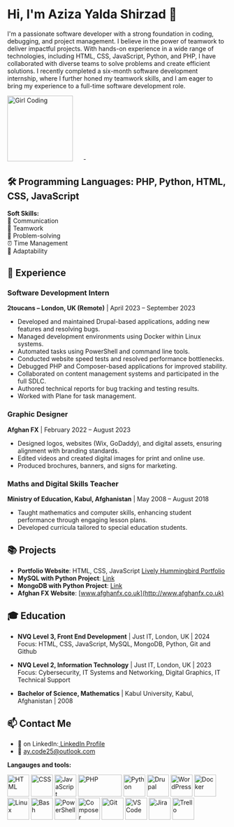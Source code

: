 # Hi, I'm Aziza Yalda Shirzad 👋
<div style="dispay: inlin-block;">
  <p>I'm a passionate software developer with a strong foundation in coding, debugging, and project management. I believe in the power of teamwork to deliver impactful projects. With hands-on experience in a wide range of technologies, including HTML, CSS, JavaScript, Python, and PHP, I have collaborated with diverse teams to solve problems and create efficient solutions. I recently completed a six-month software development internship, where I further honed my teamwork skills, and I am eager to bring my experience to a full-time software development role.</p>



  <img src="https://media.giphy.com/media/LMcB8XospGZO8UQq87/giphy.gif" alt="Girl Coding" width="150" height="150" style="margin-right: 20px;"/>
-


## 🛠  **Programming Languages:** PHP, Python, HTML, CSS, JavaScript
<p><strong>Soft Skills:</strong>  <br>💬 Communication <br>🤝 Teamwork <br>🧠 Problem-solving <br>⏰ Time Management <br>🌱 Adaptability</p>


## 💼 Experience

### Software Development Intern  
**2toucans – London, UK (Remote)** | April 2023 – September 2023  
- Developed and maintained Drupal-based applications, adding new features and resolving bugs.
- Managed development environments using Docker within Linux systems.
- Automated tasks using PowerShell and command line tools.
- Conducted website speed tests and resolved performance bottlenecks.
- Debugged PHP and Composer-based applications for improved stability.
- Collaborated on content management systems and participated in the full SDLC.
- Authored technical reports for bug tracking and testing results.
- Worked with Plane for task management.

### Graphic Designer  
**Afghan FX** | February 2022 – August 2023  
- Designed logos, websites (Wix, GoDaddy), and digital assets, ensuring alignment with branding standards.
- Edited videos and created digital images for print and online use.
- Produced brochures, banners, and signs for marketing.

### Maths and Digital Skills Teacher  
**Ministry of Education, Kabul, Afghanistan** | May 2008 – August 2018  
- Taught mathematics and computer skills, enhancing student performance through engaging lesson plans.
- Developed curricula tailored to special education students.

## 📚 Projects

- **Portfolio Website**: HTML, CSS, JavaScript [Lively Hummingbird Portfolio](#)
- **MySQL with Python Project**: [Link](#)
- **MongoDB with Python Project**: [Link](#)
- **Afghan FX Website**: [www.afghanfx.co.uk](http://www.afghanfx.co.uk)

## 🎓 Education

- **NVQ Level 3, Front End Development** | Just IT, London, UK | 2024  
  Focus: HTML, CSS, JavaScript, MySQL, MongoDB, Python, Git and Github

- **NVQ Level 2, Information Technology** | Just IT, London, UK | 2023  
  Focus: Cybersecurity, IT Systems and Networking, Digital Graphics, IT Technical Support

- **Bachelor of Science, Mathematics** | Kabul University, Kabul, Afghanistan | 2008

## 📫 Contact Me

- 🔗 on LinkedIn:[ LinkedIn Profile](https://www.linkedin.com/in/aycode25/)
- 📧 [ay.code25@outlook.com](mailto:ay.code25@outlook.com)

**Langauges and tools:**

 <img src="https://cdn.jsdelivr.net/npm/devicon/icons/html5/html5-original.svg" alt="HTML" width="50" height="50"/> <img src="https://cdn.jsdelivr.net/npm/devicon/icons/css3/css3-original.svg" alt="CSS" width="50" height="50"/> <img src="https://cdn.jsdelivr.net/npm/devicon/icons/javascript/javascript-original.svg" alt="JavaScript" width="50" height="50"/> <img src="https://cdn.jsdelivr.net/npm/devicon/icons/php/php-original.svg" alt="PHP" width="100" height="50"/> <img src="https://cdn.jsdelivr.net/npm/devicon/icons/python/python-original.svg" alt="Python" width="50" height="50"/>
<img src="https://cdn.jsdelivr.net/npm/devicon/icons/drupal/drupal-original.svg" alt="Drupal" width="50" height="50"/> <img src="https://cdn.jsdelivr.net/npm/devicon/icons/wordpress/wordpress-original.svg" alt="WordPress" width="50" height="50"/>
<img src="https://cdn.jsdelivr.net/npm/devicon/icons/docker/docker-original.svg" alt="Docker" width="50" height="50"/> <img src="https://cdn.jsdelivr.net/npm/devicon/icons/linux/linux-original.svg" alt="Linux" width="50" height="50"/> <img src="https://cdn.jsdelivr.net/npm/devicon/icons/bash/bash-original.svg" alt="Bash" width="50" height="50"/> <img src="https://cdn.jsdelivr.net/npm/devicon/icons/powershell/powershell-original.svg" alt="PowerShell" width="50" height="50"/> <img src="https://cdn.jsdelivr.net/npm/devicon/icons/composer/composer-original.svg" alt="Composer" width="50" height="50"/>
<img src="https://cdn.jsdelivr.net/npm/devicon/icons/git/git-original.svg" alt="Git" width="50" height="50"/> 
<img src="https://cdn.jsdelivr.net/npm/devicon/icons/vscode/vscode-original.svg" alt="VS Code" width="50" height="50"/>
<img src="https://cdn.jsdelivr.net/npm/devicon/icons/jira/jira-original.svg" alt="Jira" width="50" height="50"/> <img src="https://cdn.jsdelivr.net/npm/devicon/icons/trello/trello-original.svg" alt="Trello" width="50" height="50"/>
